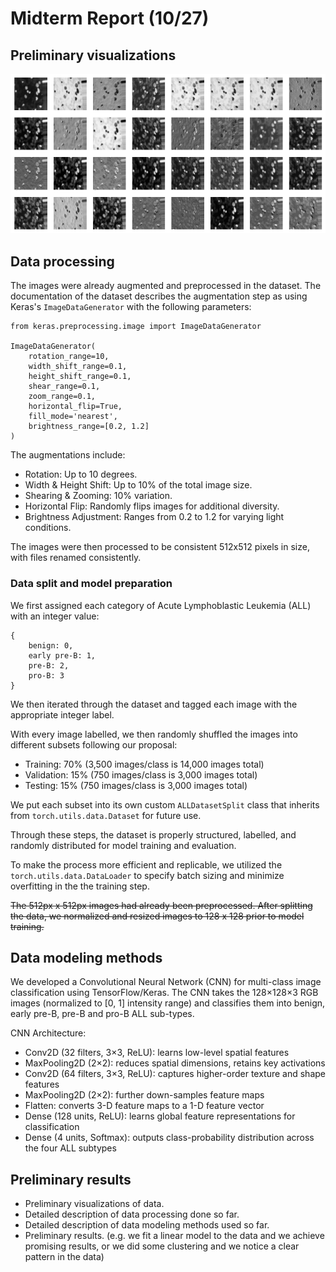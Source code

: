 # Midterm Report (10/27)

## Preliminary visualizations

![alt text](./vis1.png)

## Data processing
The images were already augmented and preprocessed in the dataset. The documentation of the dataset describes the augmentation step as using Keras's ``ImageDataGenerator`` with the following parameters:

```
from keras.preprocessing.image import ImageDataGenerator

ImageDataGenerator(
    rotation_range=10,         
    width_shift_range=0.1,     
    height_shift_range=0.1,    
    shear_range=0.1,           
    zoom_range=0.1,            
    horizontal_flip=True,      
    fill_mode='nearest',       
    brightness_range=[0.2, 1.2]
)
```
The augmentations include:
- Rotation: Up to 10 degrees.
- Width & Height Shift: Up to 10% of the total image size.
- Shearing & Zooming: 10% variation.
- Horizontal Flip: Randomly flips images for additional diversity.
- Brightness Adjustment: Ranges from 0.2 to 1.2 for varying light conditions.

The images were then processed to be consistent 512x512 pixels in size, with files renamed consistently.

### Data split and model preparation

We first assigned each category of Acute Lymphoblastic Leukemia (ALL) with an integer value:

``` 
{
    benign: 0,
    early pre-B: 1,
    pre-B: 2,
    pro-B: 3
}
```

We then iterated through the dataset and tagged each image with the appropriate integer label.

With every image labelled, we then randomly shuffled the images into different subsets following our proposal:

- Training: 70% (3,500 images/class is 14,000 images total)
- Validation: 15% (750 images/class is 3,000 images total) 
- Testing: 15% (750 images/class is 3,000 images total)

We put each subset into its own custom ```ALLDatasetSplit``` class that inherits from ```torch.utils.data.Dataset``` for future use. 

Through these steps, the dataset is properly structured, labelled, and randomly distributed for model training and evaluation.

To make the process more efficient and replicable, we utilized the ```torch.utils.data.DataLoader``` to specify batch sizing and minimize overfitting in the the training step.

<!-- is this true in the new model? -->
~~The 512px x 512px images had already been preprocessed. After splitting the data, we normalized and resized images to 128 x 128 prior to model training.~~

## Data modeling methods
We developed a Convolutional Neural Network (CNN) for multi-class image classification using TensorFlow/Keras. The CNN takes the 128×128×3 RGB images (normalized to [0, 1] intensity range) and classifies them into benign, early pre-B, pre-B and pro-B ALL sub-types.

CNN Architecture:
- Conv2D (32 filters, 3×3, ReLU): learns low-level spatial features
- MaxPooling2D (2×2): reduces spatial dimensions, retains key activations
- Conv2D (64 filters, 3×3, ReLU): captures higher-order texture and shape features
- MaxPooling2D (2×2): further down-samples feature maps
- Flatten: converts 3-D feature maps to a 1-D feature vector
- Dense (128 units, ReLU): learns global feature representations for classification
- Dense (4 units, Softmax): outputs class-probability distribution across the four ALL subtypes

## Preliminary results



-   Preliminary visualizations of data.
-   Detailed description of data processing done so far.
-   Detailed description of data modeling methods used so far.
-   Preliminary results. (e.g. we fit a linear model to the data and we achieve promising results, or we did some clustering and we notice a clear pattern in the data)
